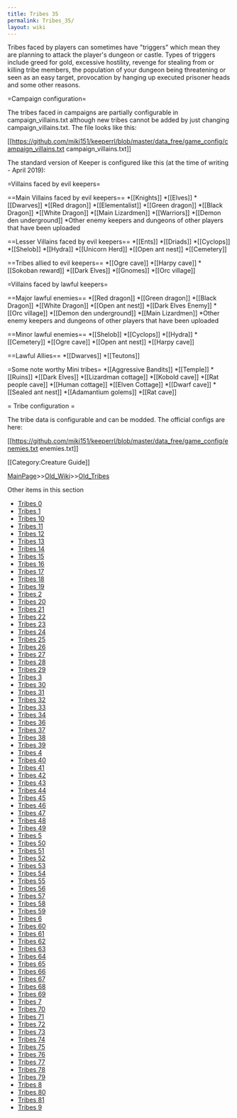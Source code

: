 ```yaml
---
title: Tribes 35
permalink: Tribes_35/
layout: wiki
---
```

Tribes faced by players can sometimes have &quot;triggers&quot; which mean they are planning to attack the player's dungeon or castle. Types of triggers include greed for gold, excessive hostility, revenge for stealing from or killing tribe members, the population of your dungeon being threatening or seen as an easy target, provocation by hanging up executed prisoner heads and some other reasons.

=Campaign configuration=

The tribes faced in campaigns are partially configurable in campaign_villains.txt although new tribes cannot be added by just changing campaign_villains.txt. The file looks like this:

 [[https://github.com/miki151/keeperrl/blob/master/data_free/game_config/campaign_villains.txt campaign_villains.txt]]

The standard version of Keeper is configured like this (at the time of writing - April 2019):

=Villains faced by evil keepers=

==Main Villains faced by evil keepers==
*[[Knights]]
*[[Elves]]
*[[Dwarves]]
*[[Red dragon]]
*[[Elementalist]]
*[[Green dragon]]
*[[Black Dragon]]
*[[White Dragon]]
*[[Main Lizardmen]]
*[[Warriors]]
*[[Demon den underground]]
*Other enemy keepers and dungeons of other players that have been uploaded

==Lesser Villains faced by evil keepers==
*[[Ents]]
*[[Driads]]
*[[Cyclops]]
*[[Shelob]]
*[[Hydra]]
*[[Unicorn Herd]]
*[[Open ant nest]]
*[[Cemetery]]

==Tribes allied to evil keepers==
*[[Ogre cave]]
*[[Harpy cave]]
*[[Sokoban reward]]
*[[Dark Elves]]
*[[Gnomes]]
*[[Orc village]]

=Villains faced by lawful keepers=

==Major lawful enemies==
*[[Red dragon]]
*[[Green dragon]]
*[[Black Dragon]]
*[[White Dragon]]
*[[Open ant nest]]
*[[Dark Elves Enemy]]
*[[Orc village]]
*[[Demon den underground]]
*[[Main Lizardmen]]
*Other enemy keepers and dungeons of other players that have been uploaded

==Minor lawful enemies==
*[[Shelob]]
*[[Cyclops]]
*[[Hydra]]
*[[Cemetery]]
*[[Ogre cave]]
*[[Open ant nest]]
*[[Harpy cave]]

==Lawful Allies==
*[[Dwarves]]
*[[Teutons]]

=Some note worthy Mini tribes=
*[[Aggressive Bandits]]
*[[Temple]]
*[[Ruins]]
*[[Dark Elves]]
*[[Lizardman cottage]]
*[[Kobold cave]]
*[[Rat people cave]]
*[[Human cottage]]
*[[Elven Cottage]]
*[[Dwarf cave]]
*[[Sealed ant nest]]
*[[Adamantium golems]]
*[[Rat cave]]

= Tribe configuration =

The tribe data is configurable and can be modded. The official configs are here:

 [[https://github.com/miki151/keeperrl/blob/master/data_free/game_config/enemies.txt enemies.txt]]


[[Category:Creature Guide]]

[MainPage](/keeperrl_wiki/ "wikilink")>>[Old_Wiki](/keeperrl_wiki/Old_Wiki "wikilink")>>[Old_Tribes](/keeperrl_wiki/Old_Tribes "wikilink")

Other items in this section
-    [Tribes 0](/keeperrl_wiki/Tribes_0 "wikilink")
-    [Tribes 1](/keeperrl_wiki/Tribes_1 "wikilink")
-    [Tribes 10](/keeperrl_wiki/Tribes_10 "wikilink")
-    [Tribes 11](/keeperrl_wiki/Tribes_11 "wikilink")
-    [Tribes 12](/keeperrl_wiki/Tribes_12 "wikilink")
-    [Tribes 13](/keeperrl_wiki/Tribes_13 "wikilink")
-    [Tribes 14](/keeperrl_wiki/Tribes_14 "wikilink")
-    [Tribes 15](/keeperrl_wiki/Tribes_15 "wikilink")
-    [Tribes 16](/keeperrl_wiki/Tribes_16 "wikilink")
-    [Tribes 17](/keeperrl_wiki/Tribes_17 "wikilink")
-    [Tribes 18](/keeperrl_wiki/Tribes_18 "wikilink")
-    [Tribes 19](/keeperrl_wiki/Tribes_19 "wikilink")
-    [Tribes 2](/keeperrl_wiki/Tribes_2 "wikilink")
-    [Tribes 20](/keeperrl_wiki/Tribes_20 "wikilink")
-    [Tribes 21](/keeperrl_wiki/Tribes_21 "wikilink")
-    [Tribes 22](/keeperrl_wiki/Tribes_22 "wikilink")
-    [Tribes 23](/keeperrl_wiki/Tribes_23 "wikilink")
-    [Tribes 24](/keeperrl_wiki/Tribes_24 "wikilink")
-    [Tribes 25](/keeperrl_wiki/Tribes_25 "wikilink")
-    [Tribes 26](/keeperrl_wiki/Tribes_26 "wikilink")
-    [Tribes 27](/keeperrl_wiki/Tribes_27 "wikilink")
-    [Tribes 28](/keeperrl_wiki/Tribes_28 "wikilink")
-    [Tribes 29](/keeperrl_wiki/Tribes_29 "wikilink")
-    [Tribes 3](/keeperrl_wiki/Tribes_3 "wikilink")
-    [Tribes 30](/keeperrl_wiki/Tribes_30 "wikilink")
-    [Tribes 31](/keeperrl_wiki/Tribes_31 "wikilink")
-    [Tribes 32](/keeperrl_wiki/Tribes_32 "wikilink")
-    [Tribes 33](/keeperrl_wiki/Tribes_33 "wikilink")
-    [Tribes 34](/keeperrl_wiki/Tribes_34 "wikilink")
-    [Tribes 36](/keeperrl_wiki/Tribes_36 "wikilink")
-    [Tribes 37](/keeperrl_wiki/Tribes_37 "wikilink")
-    [Tribes 38](/keeperrl_wiki/Tribes_38 "wikilink")
-    [Tribes 39](/keeperrl_wiki/Tribes_39 "wikilink")
-    [Tribes 4](/keeperrl_wiki/Tribes_4 "wikilink")
-    [Tribes 40](/keeperrl_wiki/Tribes_40 "wikilink")
-    [Tribes 41](/keeperrl_wiki/Tribes_41 "wikilink")
-    [Tribes 42](/keeperrl_wiki/Tribes_42 "wikilink")
-    [Tribes 43](/keeperrl_wiki/Tribes_43 "wikilink")
-    [Tribes 44](/keeperrl_wiki/Tribes_44 "wikilink")
-    [Tribes 45](/keeperrl_wiki/Tribes_45 "wikilink")
-    [Tribes 46](/keeperrl_wiki/Tribes_46 "wikilink")
-    [Tribes 47](/keeperrl_wiki/Tribes_47 "wikilink")
-    [Tribes 48](/keeperrl_wiki/Tribes_48 "wikilink")
-    [Tribes 49](/keeperrl_wiki/Tribes_49 "wikilink")
-    [Tribes 5](/keeperrl_wiki/Tribes_5 "wikilink")
-    [Tribes 50](/keeperrl_wiki/Tribes_50 "wikilink")
-    [Tribes 51](/keeperrl_wiki/Tribes_51 "wikilink")
-    [Tribes 52](/keeperrl_wiki/Tribes_52 "wikilink")
-    [Tribes 53](/keeperrl_wiki/Tribes_53 "wikilink")
-    [Tribes 54](/keeperrl_wiki/Tribes_54 "wikilink")
-    [Tribes 55](/keeperrl_wiki/Tribes_55 "wikilink")
-    [Tribes 56](/keeperrl_wiki/Tribes_56 "wikilink")
-    [Tribes 57](/keeperrl_wiki/Tribes_57 "wikilink")
-    [Tribes 58](/keeperrl_wiki/Tribes_58 "wikilink")
-    [Tribes 59](/keeperrl_wiki/Tribes_59 "wikilink")
-    [Tribes 6](/keeperrl_wiki/Tribes_6 "wikilink")
-    [Tribes 60](/keeperrl_wiki/Tribes_60 "wikilink")
-    [Tribes 61](/keeperrl_wiki/Tribes_61 "wikilink")
-    [Tribes 62](/keeperrl_wiki/Tribes_62 "wikilink")
-    [Tribes 63](/keeperrl_wiki/Tribes_63 "wikilink")
-    [Tribes 64](/keeperrl_wiki/Tribes_64 "wikilink")
-    [Tribes 65](/keeperrl_wiki/Tribes_65 "wikilink")
-    [Tribes 66](/keeperrl_wiki/Tribes_66 "wikilink")
-    [Tribes 67](/keeperrl_wiki/Tribes_67 "wikilink")
-    [Tribes 68](/keeperrl_wiki/Tribes_68 "wikilink")
-    [Tribes 69](/keeperrl_wiki/Tribes_69 "wikilink")
-    [Tribes 7](/keeperrl_wiki/Tribes_7 "wikilink")
-    [Tribes 70](/keeperrl_wiki/Tribes_70 "wikilink")
-    [Tribes 71](/keeperrl_wiki/Tribes_71 "wikilink")
-    [Tribes 72](/keeperrl_wiki/Tribes_72 "wikilink")
-    [Tribes 73](/keeperrl_wiki/Tribes_73 "wikilink")
-    [Tribes 74](/keeperrl_wiki/Tribes_74 "wikilink")
-    [Tribes 75](/keeperrl_wiki/Tribes_75 "wikilink")
-    [Tribes 76](/keeperrl_wiki/Tribes_76 "wikilink")
-    [Tribes 77](/keeperrl_wiki/Tribes_77 "wikilink")
-    [Tribes 78](/keeperrl_wiki/Tribes_78 "wikilink")
-    [Tribes 79](/keeperrl_wiki/Tribes_79 "wikilink")
-    [Tribes 8](/keeperrl_wiki/Tribes_8 "wikilink")
-    [Tribes 80](/keeperrl_wiki/Tribes_80 "wikilink")
-    [Tribes 81](/keeperrl_wiki/Tribes_81 "wikilink")
-    [Tribes 9](/keeperrl_wiki/Tribes_9 "wikilink")
